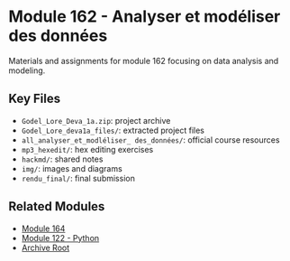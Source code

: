 # Module 162 - Analyser et modéliser des données

Materials and assignments for module 162 focusing on data analysis and modeling.

## Key Files
- `Godel_Lore_Deva_1a.zip`: project archive
- `Godel_Lore_deva1a_files/`: extracted project files
- `all_analyser_et_modléliser_ des_données/`: official course resources
- `mp3_hexedit/`: hex editing exercises
- `hackmd/`: shared notes
- `img/`: images and diagrams
- `rendu_final/`: final submission

## Related Modules
- [Module 164](../164)
- [Module 122 - Python](../122/PY)
- [Archive Root](..)
